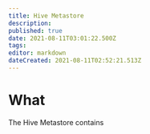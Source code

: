 ```yaml
---
title: Hive Metastore
description: 
published: true
date: 2021-08-11T03:01:22.500Z
tags: 
editor: markdown
dateCreated: 2021-08-11T02:52:21.513Z
---
```


# What
The Hive Metastore contains 